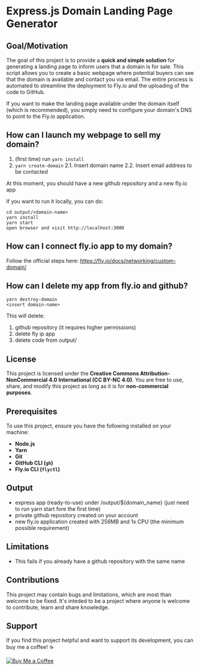 # Express.js Domain Landing Page Generator

## Goal/Motivation

The goal of this project is to provide a **quick and simple solution** for generating a landing page to inform users that a domain is for sale. This script allows you to create a basic webpage where potential buyers can see that the domain is available and contact you via email. The entire process is automated to streamline the deployment to Fly.io and the uploading of the code to GitHub.

If you want to make the landing page available under the domain itself (which is recommended), you simply need to configure your domain's DNS to point to the Fly.io application.

## How can I launch my webpage to sell my domain?

1. (first time) run `yarn install`
2. `yarn create-domain`
   2.1. Insert domain name
   2.2. Insert email address to be contacted

At this moment, you should have a new github repository and a new fly.io app

If you want to run it locally, you can do:

```
cd output/<domain-name>
yarn install
yarn start
open browser and visit http://localhost:3000
```

## How can I connect fly.io app to my domain?

Follow the official steps here: https://fly.io/docs/networking/custom-domain/

## How can I delete my app from fly.io and github?

```
yarn destroy-domain
<insert domain-name>
```

This will delete:

1. github repository (it requires higher permissions)
2. delete fly ip app
3. delete code from output/<domain-name>

## License

This project is licensed under the **Creative Commons Attribution-NonCommercial 4.0 International (CC BY-NC 4.0)**. You are free to use, share, and modify this project as long as it is for **non-commercial purposes**.

## Prerequisites

To use this project, ensure you have the following installed on your machine:

- **Node.js**
- **Yarn**
- **Git**
- **GitHub CLI (`gh`)**
- **Fly.io CLI (`flyctl`)**

## Output

- express app (ready-to-use) under /output/${domain_name} (just need to run yarn start fore the first time)
- private github repository created on your account
- new fly.io application created with 256MB and 1x CPU (the minimum possible requirement)

## Limitations

- This fails if you already have a github repository with the same name

## Contributions

This project may contain bugs and limitations, which are most than welcome to be fixed. It's inteded to be a project where anyone is welcome to contribute, learn and share knowledge.

## Support

If you find this project helpful and want to support its development, you can buy me a coffee! ☕

[![Buy Me a Coffee](https://cdn.buymeacoffee.com/buttons/v2/default-yellow.png)](https://www.buymeacoffee.com/codeandwaves)
